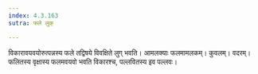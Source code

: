 ```yaml
---
index: 4.3.163
sutra: फले लुक्

---
```

विकारावयवयोरुत्पन्नस्य फले तद्विषये विवक्षिते लुग् भवति। आमलक्याः फलमामलकम्। कुवलम्। वदरम्। फलितस्य वृक्षास्य फलमवयवो भवति विकारश्च, पल्लवितस्य इव पल्लवः।